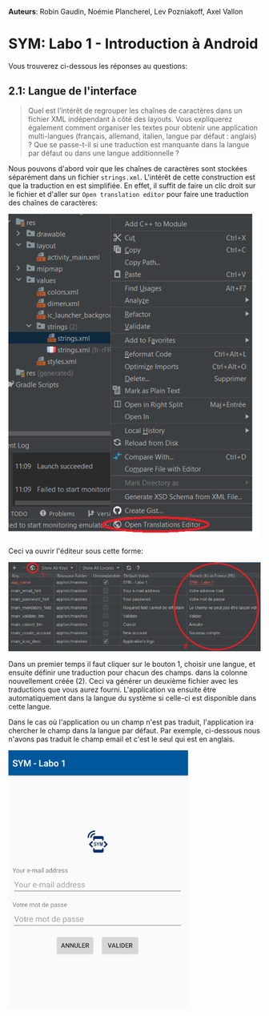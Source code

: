 **Auteurs**: Robin Gaudin, Noémie Plancherel, Lev Pozniakoff, Axel Vallon

# SYM: Labo 1 - Introduction à Android 

Vous trouverez ci-dessous les réponses au questions:

## 2.1: Langue de l'interface

> Quel est l’intérêt de regrouper les chaînes de caractères dans un fichier XML indépendant à côté des layouts. Vous expliquerez également comment organiser les textes pour obtenir une application multi-langues (français, allemand, italien, langue par défaut : anglais) ? Que se passe-t-il si une traduction est manquante dans la langue par défaut ou dans une langue additionnelle ?

Nous pouvons d'abord voir que les chaînes de caractères sont stockées séparément dans un fichier ``strings.xml``. L'intérêt de cette construction est que la traduction en est simplifiée. En effet, il suffit de faire un clic droit sur le fichier et d'aller sur ``Open translation editor`` pour faire une traduction des chaînes de caractères:

![image-20210922112123135](README.assets/image-20210922112123135.png)

Ceci va ouvrir l'éditeur sous cette forme:

![image-20210922112324318](README.assets/image-20210922112324318.png)

Dans un premier temps il faut cliquer sur le bouton 1, choisir une langue, et ensuite définir une traduction pour chacun des champs. dans la colonne nouvellement créée (2). Ceci va générer un deuxième fichier avec les traductions que vous aurez fourni. L'application va ensuite être automatiquement dans la langue du système si celle-ci est disponible dans cette langue. 

Dans le cas où l'application ou un champ n'est pas traduit, l'application ira chercher le champ dans la langue par défaut. Par exemple, ci-dessous nous n'avons pas traduit le champ email et c'est le seul qui est en anglais.

![image-20210922113040796](README.assets/image-20210922113040796.png)
